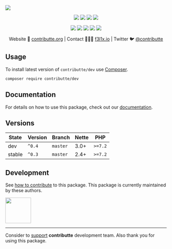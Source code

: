 ![](https://heatbadger.now.sh/github/readme/contributte/dev/)

<p align=center>
  <a href="https://github.com/contributte/dev/actions"><img src="https://badgen.net/github/checks/contributte/dev/master?cache=300"></a>
  <a href="https://coveralls.io/r/contributte/dev"><img src="https://badgen.net/coveralls/c/github/contributte/dev?cache=300"></a>
  <a href="https://packagist.org/packages/contributte/dev"><img src="https://badgen.net/packagist/dm/contributte/dev"></a>
  <a href="https://packagist.org/packages/contributte/dev"><img src="https://badgen.net/packagist/v/contributte/dev"></a>
</p>
<p align=center>
  <a href="https://packagist.org/packages/contributte/dev"><img src="https://badgen.net/packagist/php/contributte/dev"></a>
  <a href="https://github.com/contributte/dev"><img src="https://badgen.net/github/license/contributte/dev"></a>
  <a href="https://bit.ly/ctteg"><img src="https://badgen.net/badge/support/gitter/cyan"></a>
  <a href="https://bit.ly/cttfo"><img src="https://badgen.net/badge/support/forum/yellow"></a>
  <a href="https://contributte.org/partners.html"><img src="https://badgen.net/badge/sponsor/donations/F96854"></a>
</p>

<p align=center>
Website 🚀 <a href="https://contributte.org">contributte.org</a> | Contact 👨🏻‍💻 <a href="https://f3l1x.io">f3l1x.io</a> | Twitter 🐦 <a href="https://twitter.com/contributte">@contributte</a>
</p>

## Usage

To install latest version of `contributte/dev` use [Composer](https://getcomposer.org).

```bash
composer require contributte/dev
```

## Documentation

For details on how to use this package, check out our [documentation](.docs).

## Versions

| State       | Version | Branch   | Nette  | PHP     |
|-------------|---------|----------|--------|---------|
| dev         | `^0.4`  | `master` | 3.0+   | `>=7.2` |
| stable      | `^0.3`  | `master` | 2.4+   | `>=7.2` |


## Development

See [how to contribute](https://contributte.org) to this package. This package is currently maintained by these authors.

<a href="https://github.com/f3l1x">
    <img width="80" height="80" src="https://avatars2.githubusercontent.com/u/538058?v=3&s=80">
</a>

-----

Consider to [support](https://contributte.org/partners) **contributte** development team.
Also thank you for using this package.
